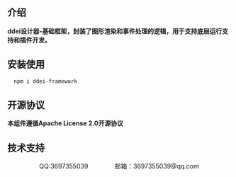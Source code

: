 
## 介绍
**ddei设计器-基础框架，封装了图形渲染和事件处理的逻辑，用于支持底层运行支持和插件开发。**

## 安装使用

```bash
  npm i ddei-framework
```

## 开源协议
**本组件遵循Apache License 2.0开源协议**

## 技术支持
<center>QQ:3697355039 &emsp;&emsp;&emsp;&emsp;邮箱：3697355039@qq.com</center>
